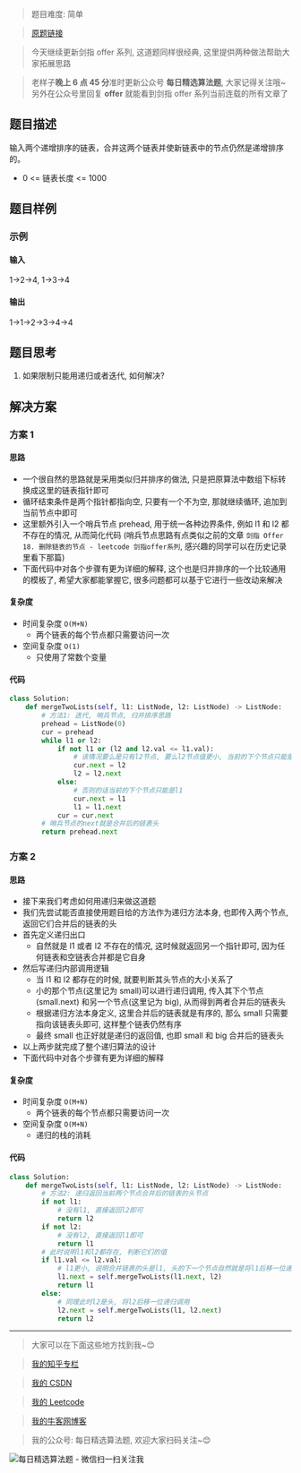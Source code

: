> 题目难度: 简单

> [原题链接](https://leetcode-cn.com/problems/he-bing-liang-ge-pai-xu-de-lian-biao-lcof/)

> 今天继续更新剑指 offer 系列, 这道题同样很经典, 这里提供两种做法帮助大家拓展思路

> 老样子**晚上 6 点 45 分**准时更新公众号 **每日精选算法题**, 大家记得关注哦~ 另外在公众号里回复 **offer** 就能看到剑指 offer 系列当前连载的所有文章了

## 题目描述

输入两个递增排序的链表，合并这两个链表并使新链表中的节点仍然是递增排序的。

- 0 <= 链表长度 <= 1000

## 题目样例

### 示例

#### 输入

1->2->4, 1->3->4

#### 输出

1->1->2->3->4->4

## 题目思考

1. 如果限制只能用递归或者迭代, 如何解决?

## 解决方案

### 方案 1

#### 思路

- 一个很自然的思路就是采用类似归并排序的做法, 只是把原算法中数组下标转换成这里的链表指针即可
- 循环结束条件是两个指针都指向空, 只要有一个不为空, 那就继续循环, 追加到当前节点中即可
- 这里额外引入一个哨兵节点 prehead, 用于统一各种边界条件, 例如 l1 和 l2 都不存在的情况, 从而简化代码 (哨兵节点思路有点类似之前的文章 `剑指 Offer 18. 删除链表的节点 - leetcode 剑指offer系列`, 感兴趣的同学可以在历史记录里看下那篇)
- 下面代码中对各个步骤有更为详细的解释, 这个也是归并排序的一个比较通用的模板了, 希望大家都能掌握它, 很多问题都可以基于它进行一些改动来解决

#### 复杂度

- 时间复杂度 `O(M+N)`
  - 两个链表的每个节点都只需要访问一次
- 空间复杂度 `O(1)`
  - 只使用了常数个变量

#### 代码

```python
class Solution:
    def mergeTwoLists(self, l1: ListNode, l2: ListNode) -> ListNode:
        # 方法1: 迭代, 哨兵节点, 归并排序思路
        prehead = ListNode(0)
        cur = prehead
        while l1 or l2:
            if not l1 or (l2 and l2.val <= l1.val):
                # 该情况要么是只有l2节点, 要么l2节点值更小, 当前的下个节点只能是l2
                cur.next = l2
                l2 = l2.next
            else:
                # 否则的话当前的下个节点只能是l1
                cur.next = l1
                l1 = l1.next
            cur = cur.next
        # 哨兵节点的next就是合并后的链表头
        return prehead.next
```

### 方案 2

#### 思路

- 接下来我们考虑如何用递归来做这道题
- 我们先尝试能否直接使用题目给的方法作为递归方法本身, 也即传入两个节点, 返回它们合并后的链表的头
- 首先定义递归出口
  - 自然就是 l1 或者 l2 不存在的情况, 这时候就返回另一个指针即可, 因为任何链表和空链表合并都是它自身
- 然后写递归内部调用逻辑
  - 当 l1 和 l2 都存在的时候, 就要判断其头节点的大小关系了
  - 小的那个节点(这里记为 small)可以进行递归调用, 传入其下个节点 (small.next) 和另一个节点(这里记为 big), 从而得到两者合并后的链表头
  - 根据递归方法本身定义, 这里合并后的链表就是有序的, 那么 small 只需要指向该链表头即可, 这样整个链表仍然有序
  - 最终 small 也正好就是递归的返回值, 也即 small 和 big 合并后的链表头
- 以上两步就完成了整个递归算法的设计
- 下面代码中对各个步骤有更为详细的解释

#### 复杂度

- 时间复杂度 `O(M+N)`
  - 两个链表的每个节点都只需要访问一次
- 空间复杂度 `O(M+N)`
  - 递归的栈的消耗

#### 代码

```python
class Solution:
    def mergeTwoLists(self, l1: ListNode, l2: ListNode) -> ListNode:
        # 方法2: 递归返回当前两个节点合并后的链表的头节点
        if not l1:
            # 没有l1, 直接返回l2即可
            return l2
        if not l2:
            # 没有l2, 直接返回l1即可
            return l1
        # 此时说明l1和l2都存在, 判断它们的值
        if l1.val <= l2.val:
            # l1更小, 说明合并链表的头是l1, 头的下一个节点自然就是将l1后移一位递归调用后的结果
            l1.next = self.mergeTwoLists(l1.next, l2)
            return l1
        else:
            # 同理此时l2是头, 将l2后移一位递归调用
            l2.next = self.mergeTwoLists(l1, l2.next)
            return l2
```

---

> 大家可以在下面这些地方找到我~😊

> [我的知乎专栏](https://zhuanlan.zhihu.com/c_1242508721932464128)

> [我的 CSDN](https://me.csdn.net/zjulyx1993)

> [我的 Leetcode](https://leetcode-cn.com/u/suibianfahui/)

> [我的牛客网博客](https://blog.nowcoder.net/zjulyx)

> 我的公众号: 每日精选算法题, 欢迎大家扫码关注~😊

![每日精选算法题 - 微信扫一扫关注我](https://mmbiz.qpic.cn/mmbiz_jpg/1KjZicMlYPMgZWmoL4eYcs6UcfmvsetDWME2YJyaCp9oT9z3U573FWENBNhyOByxYI0epew6O37hiaOhdh90QeJg/640?wx_fmt=jpeg&tp=webp&wxfrom=5&wx_lazy=1&wx_co=1)
